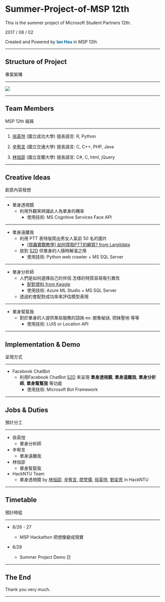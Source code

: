 # Summer-Project-of-MSP 12th
This is the summer project of Microsoft Student Partners 12th.

2017 / 08 / 02

Created and Powered by <font color="#006699">**Ian Hsu**</font> in MSP 12th

---

## Structure of Project
專案架構

----

![](https://i.imgur.com/81IfrqR.png)

---

## Team Members
MSP 12th 組員

----

1. [徐英愷](https://www.facebook.com/profile.php?id=100001565542529) (國立成功大學)
擅長語言: R, Python

2. [辛宥言](https://www.facebook.com/profile.php?id=100002248520215) (國立交通大學)
擅長語言: C, C++, PHP, Java

3. [林恒卲](https://www.facebook.com/profile.php?id=100006819931682) (國立宜蘭大學)
擅長語言: C#, C, html, jQuery

---

## Creative Ideas
創意內容發想

----

*    單身透視鏡
        *    利用外觀來辨識此人為單身的機率
                *    使用技術: MS Cognitive Services Face API

----

*    單身遠離我
        *    利用 PTT 表特版爬出男女人氣前 50 名的圖片
                *    [[爬蟲實戰教學] 如何爬取PTT的網頁? from Largitdata](http://www.largitdata.com/course/15/)
        *    放到 [S2D](https://www.facebook.com/S2D-1965314743704219/) 供單身的人隨時解渴之用
                *    使用技術: Python web crawler + MS SQL Server

----

*    單身分析師
        *    人們是如何選擇自己的伴侶 怎樣的特質容易吸引異性
                *    [配對資料 from Kaggle](https://www.kaggle.com/annavictoria/speed-dating-experiment)
                *    使用技術: Azure ML Studio + MS SQL Server
        *    透過約會配對成功率來評估模型表現

----

*    單身幫幫我
        *    對於單身的人提供某些服務的諮詢
        ex: 脫魯秘訣, 把妹聖地 等等
                *    使用技術: LUIS or Location API

---

## Implementation & Demo 
呈現方式

----

*    Facebook ChatBot
        *    利用Facebook ChatBot [S2D](https://www.facebook.com/S2D-1965314743704219/) 來呈現 **單身透視鏡**, **單身遠離我**, **單身分析師**, **單身幫幫我** 等功能
                *    使用技術: Microsoft Bot Framework

---

## Jobs & Duties
預計分工

----

*    徐英愷
        *    單身分析師
*    辛宥言
        *    單身遠離我
*    林恒卲
        *    單身幫幫我
*    HackNTU Team
        *    單身透視鏡 by [林恒卲](https://www.facebook.com/profile.php?id=100006819931682), [辛宥言](https://www.facebook.com/profile.php?id=100002248520215), [廖梵儒](https://www.facebook.com/oacgodkl21), [徐英愷](https://www.facebook.com/profile.php?id=100001565542529), [劉奕恩](https://www.facebook.com/ianliu.com.tw) in HackNTU

---

## Timetable
預計時程

----

*    8/26 - 27
        *    MSP Hackathon 把想像變成現實

*    8/28
        *    Summer Project Demo 日

---

## The End
Thank you very much.

---
